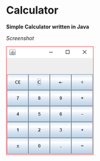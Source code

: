# Calculator

**Simple Calculator written in Java**

*Screenshot*

![Screenshot](.settings/Unbenannt.PNG?raw=true "Screenshot")
